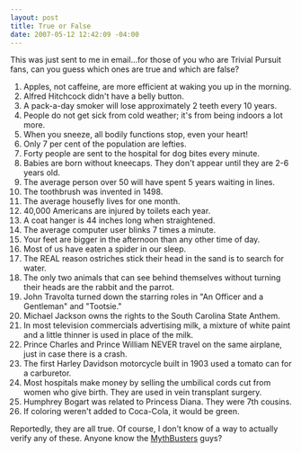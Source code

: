 ```yaml
---
layout: post
title: True or False
date: 2007-05-12 12:42:09 -04:00
---
```


This was just sent to me in email...for those of you who are Trivial Pursuit fans, can you guess which ones are true and which are false?

1.  Apples, not caffeine, are more efficient at waking you up in the morning. 
2.  Alfred Hitchcock didn't have a belly button. 
3.  A pack-a-day smoker will lose approximately 2 teeth every 10 years. 
4.  People do not get sick from cold weather; it's from being indoors a lot more. 
5.  When you sneeze, all bodily functions stop, even your heart! 
6.  Only 7 per cent of the population are lefties. 
7.  Forty people are sent to the hospital for dog bites every minute. 
8.  Babies are born without kneecaps. They don't appear until they are 2-6 years old. 
9.  The average person over 50 will have spent 5 years waiting in lines. 
10.  The toothbrush was invented in 1498. 
11.  The average housefly lives for one month. 
12.  40,000 Americans are injured by toilets each year. 
13.  A coat hanger is 44 inches long when straightened. 
14.  The average computer user blinks 7 times a minute. 
15.  Your feet are bigger in the afternoon than any other time of day. 
16.  Most of us have eaten a spider in our sleep. 
17.  The REAL reason ostriches stick their head in the sand is to search for water. 
18.  The only two animals that can see behind themselves without turning their heads are the rabbit and the parrot. 
19.  John Travolta turned down the starring roles in "An Officer and a Gentleman" and "Tootsie." 
20.  Michael Jackson owns the rights to the South Carolina State Anthem. 
21.  In most television commercials advertising milk, a mixture of white paint and a little thinner is used in place of the milk. 
22.  Prince Charles and Prince William NEVER travel on the same airplane, just in case there is a crash. 
23.  The first Harley Davidson motorcycle built in 1903 used a tomato can for a carburetor. 
24.  Most hospitals make money by selling the umbilical cords cut from women who give birth. They are used in vein transplant surgery. 
25.  Humphrey Bogart was related to Princess Diana. They were 7th cousins. 
26.  If coloring weren't added to Coca-Cola, it would be green. 

Reportedly, they are all true. Of course, I don't know of a way to actually verify any of these. Anyone know the [MythBusters](http://dsc.discovery.com/fansites/mythbusters/mythbusters.html) guys?
